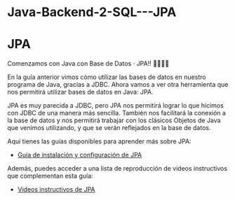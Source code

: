 # Java-Backend-2-SQL---JPA
# JPA

Comenzamos con Java con Base de Datos · JPA!! 🙌🏼💪🏼

En la guía anterior vimos cómo utilizar las bases de datos en nuestro programa de Java, gracias a JDBC. Ahora vamos a ver otra herramienta que nos permitirá utilizar bases de datos en Java: JPA.

JPA es muy parecida a JDBC, pero JPA nos permitirá lograr lo que hicimos con JDBC de una manera más sencilla. También nos facilitará la conexión a la base de datos y nos permitirá trabajar con los clásicos Objetos de Java que venimos utilizando, y que se verán reflejados en la base de datos.

Aquí tienes las guías disponibles para aprender más sobre JPA:
- [Guía de instalación y configuración de JPA](https://drive.google.com/drive/folders/1hQ2EIxhrp16xryuV92HAliZhEf_YiACT)

Además, puedes acceder a una lista de reproducción de videos instructivos que complementan esta guía:
- [Videos instructivos de JPA](https://www.youtube.com/playlist?list=PLgwlfcqa5h3y31yOIPSMM2dFvtF70nBL9)
